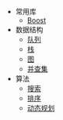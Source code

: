 <!-- 导航定义 -->
* 常用库
	* [Boost](libs/boost/介绍.md)
* 数据结构
	* [队列](data-structure/queue.md)
	* [栈](data-structure/stack.md)
	* [图](data-structure/graph.md)
	* [并查集](data-structure/union-find.md)
* 算法
	* [搜索](algorithm/search/search.md)
	* [排序](algorithm/sort/sort.md)
	* [动态规划](algorithm/dp/dynamic-plan.md)
